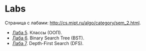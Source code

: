 # Labs

Страница с лабами: http://cs.mipt.ru/algo/category/sem_2.html.

* [Лаба 5](./lab05). Классы (ООП).
* [Лаба 6](./lab06). Binary Search Tree (BST).
* [Лаба 7](./lab07). Depth-First Search (DFS).
